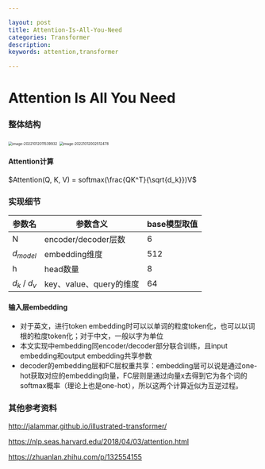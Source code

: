 ```yaml
---

layout: post
title: Attention-Is-All-You-Need
categories: Transformer
description:
keywords: attention,transformer

---
```


# Attention Is All You Need

### 整体结构

<img src="http://pic.inoodles.online/imgimgimage-20221012011539932.png" alt="image-20221012011539932" style="zoom:50%;" />

<img src="http://pic.inoodles.online/imgimgimage-20221012002512478.png" alt="image-20221012002512478" style="zoom:50%;" />

#### Attention计算

$Attention(Q, K, V) = softmax(\frac{QK^T}{\sqrt{d_k}})V$

### 实现细节

| 参数名            | 参数含义                | base模型取值 |
| ----------------- | ----------------------- | ------------ |
| N                 | encoder/decoder层数     | 6            |
| $d_{model}$       | embedding维度           | 512          |
| h                 | head数量                | 8            |
| $d_{k}$ / $d_{v}$ | key、value、query的维度 | 64           |

#### 输入层embedding

- 对于英文，进行token embedding时可以以单词的粒度token化，也可以以词根的粒度token化；对于中文，一般以字为单位
- 本文实现中embedding同encoder/decoder部分联合训练，且input embedding和output embedding共享参数
- decoder的embedding层和FC层权重共享：embedding层可以说是通过one-hot获取对应的embedding向量，FC层则是通过向量x去得到它为各个词的softmax概率（理论上也是one-hot），所以这两个计算近似为互逆过程。

### 其他参考资料

http://jalammar.github.io/illustrated-transformer/

https://nlp.seas.harvard.edu/2018/04/03/attention.html 

https://zhuanlan.zhihu.com/p/132554155
